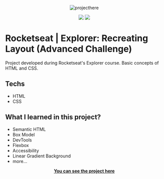 <p align="center">
  <img src="https://i.ibb.co/2q3Ffsw/projecthere.png" alt="projecthere">
</p>

<div align="center" dir="auto">
  <img
    src="https://img.shields.io/badge/HTML5-E34F26?style=for-the-badge&logo=html5&logoColor=white"
    style="max-width: 100%"
  />
  <img
    src="https://img.shields.io/badge/CSS3-1572B6?style=for-the-badge&logo=css3&logoColor=white"
    style="max-width: 100%"
  />
</div>


<h1>Rocketseat | Explorer: Recreating Layout (Advanced Challenge)</h1>


Project developed during Rocketseat's Explorer course.
Basic concepts of HTML and CSS.



## Techs

- HTML
- CSS

## What I learned in this project? 

- Semantic HTML
- Box Model
- DevTools
- Flexbox
- Accessibility
- Linear Gradient Background
- more...

<p align="center">
  <a
    href="https://fabioszam.github.io/rocketseat-explorer-recreatinglayout/"
    target="_blank"
  >
    <strong>You can see the project here</strong>
  </a>
</p>

